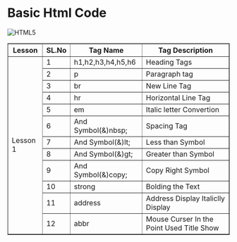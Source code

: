 # Basic Html Code

![HTML5](https://img.shields.io/badge/html5-%23E34F26.svg?style=for-the-badge&logo=html5&logoColor=white) 

<table border="1">
    <tr>
        <th>
        Lesson
        </th>
        <th>
            SL.No
        </th>
        <th>
            Tag Name
        </th>
        <th>
            Tag Description
        </th>
    </tr>
    <tr>
        <td rowspan="12">
        Lesson 1
        </td>
        <td>
            1
        </td>
        <td>
            h1,h2,h3,h4,h5,h6  
        </td>
        <td>
            Heading Tags
        </td>
    </tr>
    <tr>
        <td>
            2
        </td>
        <td>
            p
        </td>
        <td>
            Paragraph tag
        </td>
    </tr>
    <tr>
        <td>
            3
        </td>
        <td>
            br
        </td>
        <td>
            New Line Tag
        </td>
    </tr>
    <tr>
        <td>
            4
        </td>
        <td>
            hr
        </td>
        <td>
            Horizontal Line Tag
        </td>
    </tr>
    <tr>
        <td>
            5
        </td>
        <td>
            em
        </td>
        <td>
            Italic letter Convertion
        </td>
    </tr>
    <tr>
        <td>
            6
        </td>
        <td>
            And Symbol(&)nbsp;
        </td>
        <td>
            Spacing Tag
        </td>
    </tr>
    <tr>
        <td>
            7
        </td>
        <td>
            And Symbol(&)lt;
        </td>
        <td>
            Less than Symbol
        </td>
    </tr>
    <tr>
        <td>
            8
        </td>
        <td>
            And Symbol(&)gt;
        </td>
        <td>
            Greater than Symbol
        </td>
    </tr>
    <tr>
        <td>
            9
        </td>
        <td>
            And Symbol(&)copy;
        </td>
        <td>
            Copy Right Symbol
        </td>
    </tr>
    <tr>
        <td>
            10
        </td>
        <td>
            strong
        </td>
        <td>
            Bolding the Text
        </td>
    </tr>
    <tr>
        <td>
            11
        </td>
        <td>
            address
        </td>
        <td>
            Address Display Italiclly Display
        </td>
    </tr>
    <tr>
        <td>
            12
        </td>
        <td>
            abbr
        </td>
        <td>
            Mouse Curser In the Point Used Title Show
        </td>
    </tr>
</table> 
